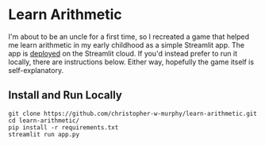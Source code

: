 # Learn Arithmetic
I'm about to be an uncle for a first time, so I recreated a game that helped me learn arithmetic in my early childhood as a simple Streamlit app.
The app is [deployed](https://learn-arithmetic.streamlit.app) on the Streamlit cloud.
If you'd instead prefer to run it locally, there are instructions below.
Either way, hopefully the game itself is self-explanatory.

## Install and Run Locally
```shell
git clone https://github.com/christopher-w-murphy/learn-arithmetic.git
cd learn-arithmetic/
pip install -r requirements.txt
streamlit run app.py
```
